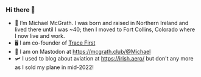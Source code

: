 ### Hi there 👋

- 🔭 I’m Michael McGrath. I was born and raised in Northern Ireland and lived there until I was ~40; then I moved to Fort Collins, Colorado where I now live and work.
- 🖥️ I am co-founder of [Trace First](https://www.tracefirst.com/)
- 💬 I am on Mastodon at https://mcgrath.club/@Michael
- 🛩️ I used to blog about aviation at https://irish.aero/ but don't any more as I sold my plane in mid-2022!

<!--
**mmcgrath/mmcgrath** is a ✨ _special_ ✨ repository because its `README.md` (this file) appears on your GitHub profile.

Here are some ideas to get you started:

- 🔭 I’m currently working on ...
- 🌱 I’m currently learning ...
- 👯 I’m looking to collaborate on ...
- 🤔 I’m looking for help with ...
- 💬 Ask me about ...
- 📫 How to reach me: ...
- 😄 Pronouns: ...
- ⚡ Fun fact: ...
-->
